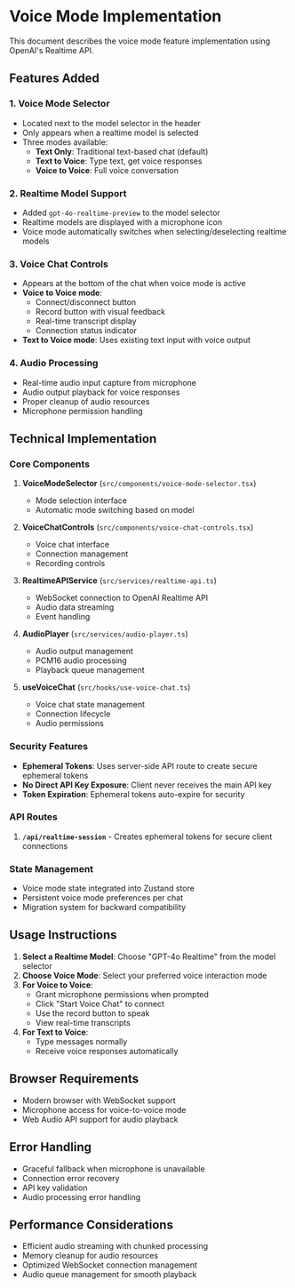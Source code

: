 # Voice Mode Implementation

This document describes the voice mode feature implementation using OpenAI's Realtime API.

## Features Added

### 1. Voice Mode Selector
- Located next to the model selector in the header
- Only appears when a realtime model is selected
- Three modes available:
  - **Text Only**: Traditional text-based chat (default)
  - **Text to Voice**: Type text, get voice responses
  - **Voice to Voice**: Full voice conversation

### 2. Realtime Model Support
- Added `gpt-4o-realtime-preview` to the model selector
- Realtime models are displayed with a microphone icon
- Voice mode automatically switches when selecting/deselecting realtime models

### 3. Voice Chat Controls
- Appears at the bottom of the chat when voice mode is active
- **Voice to Voice mode**: 
  - Connect/disconnect button
  - Record button with visual feedback
  - Real-time transcript display
  - Connection status indicator
- **Text to Voice mode**: Uses existing text input with voice output

### 4. Audio Processing
- Real-time audio input capture from microphone
- Audio output playback for voice responses
- Proper cleanup of audio resources
- Microphone permission handling

## Technical Implementation

### Core Components

1. **VoiceModeSelector** (`src/components/voice-mode-selector.tsx`)
   - Mode selection interface
   - Automatic mode switching based on model

2. **VoiceChatControls** (`src/components/voice-chat-controls.tsx`)
   - Voice chat interface
   - Connection management
   - Recording controls

3. **RealtimeAPIService** (`src/services/realtime-api.ts`)
   - WebSocket connection to OpenAI Realtime API
   - Audio data streaming
   - Event handling

4. **AudioPlayer** (`src/services/audio-player.ts`)
   - Audio output management
   - PCM16 audio processing
   - Playback queue management

5. **useVoiceChat** (`src/hooks/use-voice-chat.ts`)
   - Voice chat state management
   - Connection lifecycle
   - Audio permissions

### Security Features

- **Ephemeral Tokens**: Uses server-side API route to create secure ephemeral tokens
- **No Direct API Key Exposure**: Client never receives the main API key
- **Token Expiration**: Ephemeral tokens auto-expire for security

### API Routes

1. **`/api/realtime-session`** - Creates ephemeral tokens for secure client connections

### State Management

- Voice mode state integrated into Zustand store
- Persistent voice mode preferences per chat
- Migration system for backward compatibility

## Usage Instructions

1. **Select a Realtime Model**: Choose "GPT-4o Realtime" from the model selector
2. **Choose Voice Mode**: Select your preferred voice interaction mode
3. **For Voice to Voice**:
   - Grant microphone permissions when prompted
   - Click "Start Voice Chat" to connect
   - Use the record button to speak
   - View real-time transcripts
4. **For Text to Voice**:
   - Type messages normally
   - Receive voice responses automatically

## Browser Requirements

- Modern browser with WebSocket support
- Microphone access for voice-to-voice mode
- Web Audio API support for audio playback

## Error Handling

- Graceful fallback when microphone is unavailable
- Connection error recovery
- API key validation
- Audio processing error handling

## Performance Considerations

- Efficient audio streaming with chunked processing
- Memory cleanup for audio resources
- Optimized WebSocket connection management
- Audio queue management for smooth playback